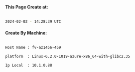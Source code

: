 
   
#### This Page Create at:

```bash

2024-02-02 - 14:28:39 UTC

```

#### Create By Machine:

```bash

Host Name : fv-az1456-459

platform  : Linux-6.2.0-1019-azure-x86_64-with-glibc2.35

Ip Local  : 10.1.0.88

```


